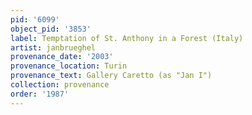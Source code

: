 ```yaml
---
pid: '6099'
object_pid: '3853'
label: Temptation of St. Anthony in a Forest (Italy)
artist: janbrueghel
provenance_date: '2003'
provenance_location: Turin
provenance_text: Gallery Caretto (as "Jan I")
collection: provenance
order: '1987'
---
```


